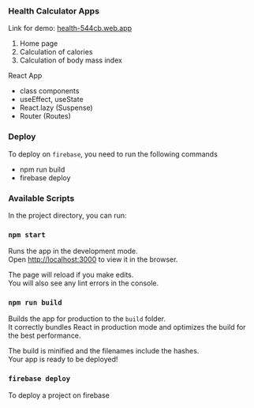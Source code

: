 ### Health Calculator Apps

Link for demo: [health-544cb.web.app](https://health-544cb.web.app/)
1) Home page
2) Calculation of calories
3) Calculation of body mass index


React App
- class components
- useEffect, useState
- React.lazy (Suspense)
- Router (Routes)

### Deploy
To deploy on `firebase`, you need to run the following commands
- npm run build
- firebase deploy


### Available Scripts

In the project directory, you can run:

### `npm start`

Runs the app in the development mode.\
Open [http://localhost:3000](http://localhost:3000) to view it in the browser.

The page will reload if you make edits.\
You will also see any lint errors in the console.

### `npm run build`

Builds the app for production to the `build` folder.\
It correctly bundles React in production mode and optimizes the build for the best performance.

The build is minified and the filenames include the hashes.\
Your app is ready to be deployed!

### `firebase deploy`

To deploy a project on firebase
